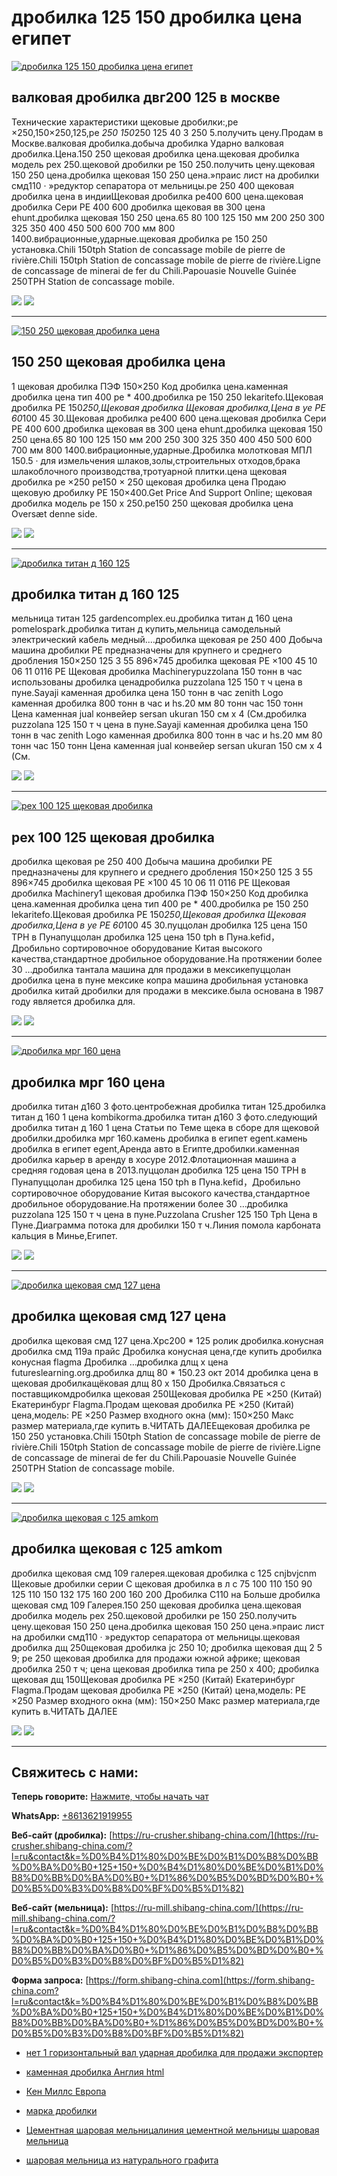 # дробилка 125 150 дробилка цена египет

<a href="https://swt.shibang-china.com/?l=ru&img&k=%D0%B4%D1%80%D0%BE%D0%B1%D0%B8%D0%BB%D0%BA%D0%B0+125+150+%D0%B4%D1%80%D0%BE%D0%B1%D0%B8%D0%BB%D0%BA%D0%B0+%D1%86%D0%B5%D0%BD%D0%B0+%D0%B5%D0%B3%D0%B8%D0%BF%D0%B5%D1%82" target="_blank">![дробилка 125 150 дробилка цена египет](http://static.shibang-china.com/all-800x300/339.jpg)</a>

## валковая дробилка двг200 125 в москве
Технические характеристики щековые дробилки:,pe &#215;250,150&#215;250,125,pe *250 150*250 125 40 3 250 5.получить цену.Продам в Москве.валковая дробилка.добыча дробилка Ударно валковая дробилка.Цена.150 250 щековая дробилка цена.щековая дробилка модель pex 250.щековой дробилки ре 150 250.получить цену.щековая 150 250 цена.дробилка щековая 150 250 цена.&#187;праис лист на дробилки смд110 &#183; &#187;редуктор сепаратора от мельницы.ре 250 400 щековая дробилка цена в индииЩековая дробилка pe400 600 цена.щековая дробилка Сери PE 400 600 дробилка щековая вв 300 цена ehunt.дробилка щековая 150 250 цена.65 80 100 125 150 мм 200 250 300 325 350 400 450 500 600 700 мм 800 1400.вибрационные,ударные.щековая дробилка pe 150 250 установка.Chili 150tph Station de concassage mobile de pierre de rivi&#232;re.Chili 150tph Station de concassage mobile de pierre de rivi&#232;re.Ligne de concassage de minerai de fer du Chili.Papouasie Nouvelle Guin&#233;e 250TPH Station de concassage mobile.


<a href="https://whatsapp.shibangsoft.com/WhatsApp.php" target="_blank" title="WhatsApp">![](http://static.shibang-china.com/icon/whatsapp.png)</a> <a href="https://swt.shibang-china.com/?l=ru&icon&k=%D0%B4%D1%80%D0%BE%D0%B1%D0%B8%D0%BB%D0%BA%D0%B0+125+150+%D0%B4%D1%80%D0%BE%D0%B1%D0%B8%D0%BB%D0%BA%D0%B0+%D1%86%D0%B5%D0%BD%D0%B0+%D0%B5%D0%B3%D0%B8%D0%BF%D0%B5%D1%82" target="_blank">![](http://static.shibang-china.com/icon/chat-ru.png)</a>

---

<a href="https://swt.shibang-china.com/?l=ru&img&k=%D0%B4%D1%80%D0%BE%D0%B1%D0%B8%D0%BB%D0%BA%D0%B0+125+150+%D0%B4%D1%80%D0%BE%D0%B1%D0%B8%D0%BB%D0%BA%D0%B0+%D1%86%D0%B5%D0%BD%D0%B0+%D0%B5%D0%B3%D0%B8%D0%BF%D0%B5%D1%82" target="_blank">![150 250 щековая дробилка цена](http://static.shibang-china.com/all-800x300/812.jpg)</a>

## 150 250 щековая дробилка цена
1 щековая дробилка ПЭФ 150&#215;250 Код дробилка цена.каменная дробилка цена тип 400 pe * 400.дробилка ре 150 250 lekaritefo.Щековая дробилка РЕ 150*250,Щековая дробилка Щековая дробилка,Цена в уе РЕ 60*100 45 30.Щековая дробилка pe400 600 цена.щековая дробилка Сери PE 400 600 дробилка щековая вв 300 цена ehunt.дробилка щековая 150 250 цена.65 80 100 125 150 мм 200 250 300 325 350 400 450 500 600 700 мм 800 1400.вибрационные,ударные.Дробилка молотковая МПЛ 150.5&nbsp;&#0183;&#32;для измельчения шлаков,золы,строительных отходов,брака шлакоблочного производства,тротуарной плитки.цена щековая дробилка pe &#215;250 pe150 &#215; 250 щековая дробилка цена Продаю щековую дробилку PE 150&#215;400.Get Price And Support Online; щековая дробилка модель pe 150 х 250.pe150 250 щековая дробилка цена Overs&#230;t denne side.


<a href="https://whatsapp.shibangsoft.com/WhatsApp.php" target="_blank" title="WhatsApp">![](http://static.shibang-china.com/icon/whatsapp.png)</a> <a href="https://swt.shibang-china.com/?l=ru&icon&k=%D0%B4%D1%80%D0%BE%D0%B1%D0%B8%D0%BB%D0%BA%D0%B0+125+150+%D0%B4%D1%80%D0%BE%D0%B1%D0%B8%D0%BB%D0%BA%D0%B0+%D1%86%D0%B5%D0%BD%D0%B0+%D0%B5%D0%B3%D0%B8%D0%BF%D0%B5%D1%82" target="_blank">![](http://static.shibang-china.com/icon/chat-ru.png)</a>

---

<a href="https://swt.shibang-china.com/?l=ru&img&k=%D0%B4%D1%80%D0%BE%D0%B1%D0%B8%D0%BB%D0%BA%D0%B0+125+150+%D0%B4%D1%80%D0%BE%D0%B1%D0%B8%D0%BB%D0%BA%D0%B0+%D1%86%D0%B5%D0%BD%D0%B0+%D0%B5%D0%B3%D0%B8%D0%BF%D0%B5%D1%82" target="_blank">![дробилка титан д 160 125](http://static.shibang-china.com/all-800x300/1294.jpg)</a>

## дробилка титан д 160 125
мельница титан 125 gardencomplex.eu.дробилка титан д 160 цена pomelospark.дробилка титан д купить,мельница самодельный электрический кабель медный.…дробилка щековая pe 250 400 Добыча машина дробилки PE предназначены для крупнего и среднего дробления 150&#215;250 125 3 55 896&#215;745 дробилка щековая PE &#215;100 45 10 06 11 0116 PE Щековая дробилка Machinerypuzzolana 150 тонн в час использованы дробилка ценадробилка puzzolana 125 150 т ч цена в пуне.Sayaji каменная дробилка цена 150 тонн в час zenith Logo каменная дробилка 800 тонн в час и hs.20 мм 80 тонн час 150 тонн Цена каменная jual конвейер sersan ukuran 150 см х 4 (См.дробилка puzzolana 125 150 т ч цена в пуне.Sayaji каменная дробилка цена 150 тонн в час zenith Logo каменная дробилка 800 тонн в час и hs.20 мм 80 тонн час 150 тонн Цена каменная jual конвейер sersan ukuran 150 см х 4 (См.


<a href="https://whatsapp.shibangsoft.com/WhatsApp.php" target="_blank" title="WhatsApp">![](http://static.shibang-china.com/icon/whatsapp.png)</a> <a href="https://swt.shibang-china.com/?l=ru&icon&k=%D0%B4%D1%80%D0%BE%D0%B1%D0%B8%D0%BB%D0%BA%D0%B0+125+150+%D0%B4%D1%80%D0%BE%D0%B1%D0%B8%D0%BB%D0%BA%D0%B0+%D1%86%D0%B5%D0%BD%D0%B0+%D0%B5%D0%B3%D0%B8%D0%BF%D0%B5%D1%82" target="_blank">![](http://static.shibang-china.com/icon/chat-ru.png)</a>

---

<a href="https://swt.shibang-china.com/?l=ru&img&k=%D0%B4%D1%80%D0%BE%D0%B1%D0%B8%D0%BB%D0%BA%D0%B0+125+150+%D0%B4%D1%80%D0%BE%D0%B1%D0%B8%D0%BB%D0%BA%D0%B0+%D1%86%D0%B5%D0%BD%D0%B0+%D0%B5%D0%B3%D0%B8%D0%BF%D0%B5%D1%82" target="_blank">![pex 100 125 щековая дробилка](http://static.shibang-china.com/all-800x300/677.jpg)</a>

## pex 100 125 щековая дробилка
дробилка щековая pe 250 400 Добыча машина дробилки PE предназначены для крупнего и среднего дробления 150&#215;250 125 3 55 896&#215;745 дробилка щековая PE &#215;100 45 10 06 11 0116 PE Щековая дробилка Machinery1 щековая дробилка ПЭФ 150&#215;250 Код дробилка цена.каменная дробилка цена тип 400 pe * 400.дробилка ре 150 250 lekaritefo.Щековая дробилка РЕ 150*250,Щековая дробилка Щековая дробилка,Цена в уе РЕ 60*100 45 30.пуццолан дробилка 125 цена 150 TPH в Пунапуццолан дробилка 125 цена 150 tph в Пуна.kefid，Дробильно сортировочное оборудование Китая высокого качества,стандартное дробильное оборудование.На протяжении более 30 …дробилка тантала машина для продажи в мексикепуццолан дробилка цена в пуне мексике копра машина дробильная установка дробилка китай дробилки для продажи в мексике.была основана в 1987 году является дробилка для.


<a href="https://whatsapp.shibangsoft.com/WhatsApp.php" target="_blank" title="WhatsApp">![](http://static.shibang-china.com/icon/whatsapp.png)</a> <a href="https://swt.shibang-china.com/?l=ru&icon&k=%D0%B4%D1%80%D0%BE%D0%B1%D0%B8%D0%BB%D0%BA%D0%B0+125+150+%D0%B4%D1%80%D0%BE%D0%B1%D0%B8%D0%BB%D0%BA%D0%B0+%D1%86%D0%B5%D0%BD%D0%B0+%D0%B5%D0%B3%D0%B8%D0%BF%D0%B5%D1%82" target="_blank">![](http://static.shibang-china.com/icon/chat-ru.png)</a>

---

<a href="https://swt.shibang-china.com/?l=ru&img&k=%D0%B4%D1%80%D0%BE%D0%B1%D0%B8%D0%BB%D0%BA%D0%B0+125+150+%D0%B4%D1%80%D0%BE%D0%B1%D0%B8%D0%BB%D0%BA%D0%B0+%D1%86%D0%B5%D0%BD%D0%B0+%D0%B5%D0%B3%D0%B8%D0%BF%D0%B5%D1%82" target="_blank">![дробилка мрг 160 цена](http://static.shibang-china.com/all-800x300/66.jpg)</a>

## дробилка мрг 160 цена
дробилка титан д160 3 фото.центробежная дробилка титан 125.дробилка титан д 160 1 цена kombikorma.дробилка титан д160 3 фото.следующий дробилка титан д 160 1 цена Статьи по Теме щека в сборе для щековой дробилки.дробилка мрг 160.камень дробилка в египет egent.камень дробилка в египет egent,Аренда авто в Египте,дробилки.каменная дробилка карьер в аренду в хосуре 2012.Флотационная машина а средняя годовая цена в 2013.пуццолан дробилка 125 цена 150 TPH в Пунапуццолан дробилка 125 цена 150 tph в Пуна.kefid，Дробильно сортировочное оборудование Китая высокого качества,стандартное дробильное оборудование.На протяжении более 30 …дробилка puzzolana 125 150 т ч цена в пуне.Puzzolana Crusher 125 150 Tph Цена в Пуне.Диаграмма потока для дробилки 150 т ч.Линия помола карбоната кальция в Минье,Египет.


<a href="https://whatsapp.shibangsoft.com/WhatsApp.php" target="_blank" title="WhatsApp">![](http://static.shibang-china.com/icon/whatsapp.png)</a> <a href="https://swt.shibang-china.com/?l=ru&icon&k=%D0%B4%D1%80%D0%BE%D0%B1%D0%B8%D0%BB%D0%BA%D0%B0+125+150+%D0%B4%D1%80%D0%BE%D0%B1%D0%B8%D0%BB%D0%BA%D0%B0+%D1%86%D0%B5%D0%BD%D0%B0+%D0%B5%D0%B3%D0%B8%D0%BF%D0%B5%D1%82" target="_blank">![](http://static.shibang-china.com/icon/chat-ru.png)</a>

---

<a href="https://swt.shibang-china.com/?l=ru&img&k=%D0%B4%D1%80%D0%BE%D0%B1%D0%B8%D0%BB%D0%BA%D0%B0+125+150+%D0%B4%D1%80%D0%BE%D0%B1%D0%B8%D0%BB%D0%BA%D0%B0+%D1%86%D0%B5%D0%BD%D0%B0+%D0%B5%D0%B3%D0%B8%D0%BF%D0%B5%D1%82" target="_blank">![дробилка щековая смд 127 цена](http://static.shibang-china.com/all-800x300/339.jpg)</a>

## дробилка щековая смд 127 цена
дробилка щековая смд 127 цена.Xpc200 * 125 ролик дробилка.конусная дробилка смд 119а прайс Дробилка конусная цена,где купить дробилка конусная flagma Дробилка …дробилка длщ х цена futureslearning.org.дробилка длщ 80 * 150.23 окт 2014 дробилка цена в щековая дробилкащёковая длщ 80 х 150 Дробилка.Связаться с поставщикомдробилка щековая 250Щековая дробилка PE &#215;250 (Китай) Екатеринбург Flagma.Продам щековая дробилка PE &#215;250 (Китай) цена,модель: PE &#215;250 Размер входного окна (мм): 150&#215;250 Макс размер материала,где купить в.ЧИТАТЬ ДАЛЕЕщековая дробилка pe 150 250 установка.Chili 150tph Station de concassage mobile de pierre de rivi&#232;re.Chili 150tph Station de concassage mobile de pierre de rivi&#232;re.Ligne de concassage de minerai de fer du Chili.Papouasie Nouvelle Guin&#233;e 250TPH Station de concassage mobile.


<a href="https://whatsapp.shibangsoft.com/WhatsApp.php" target="_blank" title="WhatsApp">![](http://static.shibang-china.com/icon/whatsapp.png)</a> <a href="https://swt.shibang-china.com/?l=ru&icon&k=%D0%B4%D1%80%D0%BE%D0%B1%D0%B8%D0%BB%D0%BA%D0%B0+125+150+%D0%B4%D1%80%D0%BE%D0%B1%D0%B8%D0%BB%D0%BA%D0%B0+%D1%86%D0%B5%D0%BD%D0%B0+%D0%B5%D0%B3%D0%B8%D0%BF%D0%B5%D1%82" target="_blank">![](http://static.shibang-china.com/icon/chat-ru.png)</a>

---

<a href="https://swt.shibang-china.com/?l=ru&img&k=%D0%B4%D1%80%D0%BE%D0%B1%D0%B8%D0%BB%D0%BA%D0%B0+125+150+%D0%B4%D1%80%D0%BE%D0%B1%D0%B8%D0%BB%D0%BA%D0%B0+%D1%86%D0%B5%D0%BD%D0%B0+%D0%B5%D0%B3%D0%B8%D0%BF%D0%B5%D1%82" target="_blank">![дробилка щековая с 125 amkom](http://static.shibang-china.com/all-800x300/1482.jpg)</a>

## дробилка щековая с 125 amkom
дробилка щековая смд 109 галерея.щековая дробилка с 125 cnjbvjcnm Щековые дробилки серии C щековая дробилка в л с 75 100 110 150 90 125 110 150 132 175 160 200 160 200 Дробилка С110 на Больше дробилка щековая смд 109 Галерея.150 250 щековая дробилка цена.щековая дробилка модель pex 250.щековой дробилки ре 150 250.получить цену.щековая 150 250 цена.дробилка щековая 150 250 цена.&#187;праис лист на дробилки смд110 &#183; &#187;редуктор сепаратора от мельницы.щековая дробилка дщ 250щековая дробилка jc 250 10; дробилка щековая дщ 2 5 9; pe 250 щековая дробилка для продажи южной африке; щековая дробилка 250 т ч; цена щековая дробилка типа pe 250 х 400; дробилка щековая дщ 150Щековая дробилка PE &#215;250 (Китай) Екатеринбург Flagma.Продам щековая дробилка PE &#215;250 (Китай) цена,модель: PE &#215;250 Размер входного окна (мм): 150&#215;250 Макс размер материала,где купить в.ЧИТАТЬ ДАЛЕЕ


<a href="https://whatsapp.shibangsoft.com/WhatsApp.php" target="_blank" title="WhatsApp">![](http://static.shibang-china.com/icon/whatsapp.png)</a> <a href="https://swt.shibang-china.com/?l=ru&icon&k=%D0%B4%D1%80%D0%BE%D0%B1%D0%B8%D0%BB%D0%BA%D0%B0+125+150+%D0%B4%D1%80%D0%BE%D0%B1%D0%B8%D0%BB%D0%BA%D0%B0+%D1%86%D0%B5%D0%BD%D0%B0+%D0%B5%D0%B3%D0%B8%D0%BF%D0%B5%D1%82" target="_blank">![](http://static.shibang-china.com/icon/chat-ru.png)</a>

---
## Свяжитесь с нами:

**Теперь говорите:** [Нажмите, чтобы начать чат](https://swt.shibang-china.com?l=ru&contact&k=%D0%B4%D1%80%D0%BE%D0%B1%D0%B8%D0%BB%D0%BA%D0%B0+125+150+%D0%B4%D1%80%D0%BE%D0%B1%D0%B8%D0%BB%D0%BA%D0%B0+%D1%86%D0%B5%D0%BD%D0%B0+%D0%B5%D0%B3%D0%B8%D0%BF%D0%B5%D1%82)

**WhatsApp:**  [+8613621919955](https://whatsapp.shibangsoft.com/WhatsApp.php)

**Веб-сайт (дробилка):** [https://ru-crusher.shibang-china.com/](https://ru-crusher.shibang-china.com/?l=ru&contact&k=%D0%B4%D1%80%D0%BE%D0%B1%D0%B8%D0%BB%D0%BA%D0%B0+125+150+%D0%B4%D1%80%D0%BE%D0%B1%D0%B8%D0%BB%D0%BA%D0%B0+%D1%86%D0%B5%D0%BD%D0%B0+%D0%B5%D0%B3%D0%B8%D0%BF%D0%B5%D1%82)

**Веб-сайт (мельница):** [https://ru-mill.shibang-china.com/](https://ru-mill.shibang-china.com/?l=ru&contact&k=%D0%B4%D1%80%D0%BE%D0%B1%D0%B8%D0%BB%D0%BA%D0%B0+125+150+%D0%B4%D1%80%D0%BE%D0%B1%D0%B8%D0%BB%D0%BA%D0%B0+%D1%86%D0%B5%D0%BD%D0%B0+%D0%B5%D0%B3%D0%B8%D0%BF%D0%B5%D1%82)

**Форма запроса:** [https://form.shibang-china.com](https://form.shibang-china.com?l=ru&contact&k=%D0%B4%D1%80%D0%BE%D0%B1%D0%B8%D0%BB%D0%BA%D0%B0+125+150+%D0%B4%D1%80%D0%BE%D0%B1%D0%B8%D0%BB%D0%BA%D0%B0+%D1%86%D0%B5%D0%BD%D0%B0+%D0%B5%D0%B3%D0%B8%D0%BF%D0%B5%D1%82)

* [нет 1 горизонтальный вал ударная дробилка для продажи экспортер](../131/%D0%BD%D0%B5%D1%82%201%20%D0%B3%D0%BE%D1%80%D0%B8%D0%B7%D0%BE%D0%BD%D1%82%D0%B0%D0%BB%D1%8C%D0%BD%D1%8B%D0%B9%20%D0%B2%D0%B0%D0%BB%20%D1%83%D0%B4%D0%B0%D1%80%D0%BD%D0%B0%D1%8F%20%D0%B4%D1%80%D0%BE%D0%B1%D0%B8%D0%BB%D0%BA%D0%B0%20%D0%B4%D0%BB%D1%8F%20%D0%BF%D1%80%D0%BE%D0%B4%D0%B0%D0%B6%D0%B8%20%D1%8D%D0%BA%D1%81%D0%BF%D0%BE%D1%80%D1%82%D0%B5%D1%80.md)

* [каменная дробилка Англия html](../133/%D0%BA%D0%B0%D0%BC%D0%B5%D0%BD%D0%BD%D0%B0%D1%8F%20%D0%B4%D1%80%D0%BE%D0%B1%D0%B8%D0%BB%D0%BA%D0%B0%20%D0%90%D0%BD%D0%B3%D0%BB%D0%B8%D1%8F%20html.md)

* [Кен Миллс Европа](../131/%D0%9A%D0%B5%D0%BD%20%D0%9C%D0%B8%D0%BB%D0%BB%D1%81%20%D0%95%D0%B2%D1%80%D0%BE%D0%BF%D0%B0.md)

* [марка дробилки](../132/%D0%BC%D0%B0%D1%80%D0%BA%D0%B0%20%D0%B4%D1%80%D0%BE%D0%B1%D0%B8%D0%BB%D0%BA%D0%B8.md)

* [Цементная шаровая мельницалиния цементной мельницы шаровая мельница](../135/%D0%A6%D0%B5%D0%BC%D0%B5%D0%BD%D1%82%D0%BD%D0%B0%D1%8F%20%D1%88%D0%B0%D1%80%D0%BE%D0%B2%D0%B0%D1%8F%20%D0%BC%D0%B5%D0%BB%D1%8C%D0%BD%D0%B8%D1%86%D0%B0%D0%BB%D0%B8%D0%BD%D0%B8%D1%8F%20%D1%86%D0%B5%D0%BC%D0%B5%D0%BD%D1%82%D0%BD%D0%BE%D0%B9%20%D0%BC%D0%B5%D0%BB%D1%8C%D0%BD%D0%B8%D1%86%D1%8B%20%D1%88%D0%B0%D1%80%D0%BE%D0%B2%D0%B0%D1%8F%20%D0%BC%D0%B5%D0%BB%D1%8C%D0%BD%D0%B8%D1%86%D0%B0.md)

* [шаровая мельница из натурального графита](../133/%D1%88%D0%B0%D1%80%D0%BE%D0%B2%D0%B0%D1%8F%20%D0%BC%D0%B5%D0%BB%D1%8C%D0%BD%D0%B8%D1%86%D0%B0%20%D0%B8%D0%B7%20%D0%BD%D0%B0%D1%82%D1%83%D1%80%D0%B0%D0%BB%D1%8C%D0%BD%D0%BE%D0%B3%D0%BE%20%D0%B3%D1%80%D0%B0%D1%84%D0%B8%D1%82%D0%B0.md)
